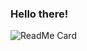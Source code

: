 ### Hello there!

![ReadMe Card](https://github-readme-stats.vercel.app/api/pin/?username=AtharvaBhagwat&repo=atharva-bhagwat)

<!--
**atharva-bhagwat/atharva-bhagwat** is a ✨ _special_ ✨ repository because its `README.md` (this file) appears on your GitHub profile.

Here are some ideas to get you started:

- 🔭 I’m currently working on ...
- 🌱 I’m currently learning ...
- 👯 I’m looking to collaborate on ...
- 🤔 I’m looking for help with ...
- 💬 Ask me about ...
- 📫 How to reach me: ...
- 😄 Pronouns: ...
- ⚡ Fun fact: ...
-->
